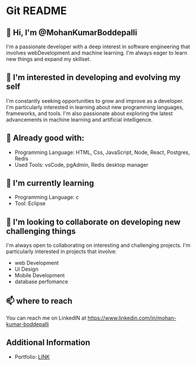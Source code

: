 # Git README

## 👋 Hi, I'm @MohanKumarBoddepalli

I'm a passionate developer with a deep interest in software engineering that involves webDevelopment and machine learning. I'm always eager to learn new things and expand my skillset.

## 👀 I'm interested in developing and evolving my self

I'm constantly seeking opportunities to grow and improve as a developer. I'm particularly interested in learning about new programming languages, frameworks, and tools. I'm also passionate about exploring the latest advancements in machine learning and artificial intelligence.

## 🌱 Already good with:

*  Programming Language: HTML, Css, JavaScript, Node, React, Postgres, Redis
*  Used Tools: vsCode, pgAdmin, Redis desktop manager

## 🌱 I'm currently learning

* Programming Language: c
* Tool: Eclipse

## 💞️ I'm looking to collaborate on developing new challenging things 

I'm always open to collaborating on interesting and challenging projects. I'm particularly interested in projects that involve:

* web Development
* Ui Design
* Mobile Development
* database perfomance

## 📫 where to reach

You can reach me on LinkedIN at https://www.linkedin.com/in/mohan-kumar-boddepalli

## Additional Information

* Portfolio: [LINK](http://MohanKumarBoddepalli.github.io/Portfolio)
